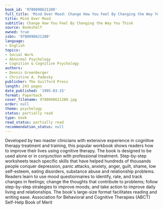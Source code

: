 ```yaml
---
book_id: '9780898621280'
full_title: 'Mind Over Mood: Change How You Feel By Changing the Way You Think'
title: Mind Over Mood
subtitle: Change How You Feel By Changing the Way You Think
source: Bookshelf
owned: true
isbn: '9780898621280'
language:
- English
topics:
- Social Work
- Abnormal Psychology
- Cognition & Cognitive Psychology
authors:
- Dennis Greenberger
- Christine A. Padesky
publisher: The Guilford Press
length: 243 pages
date_published: '1995-03-15'
format: Paperback
cover_filename: 9780898621280.jpg
order: null
theme: psychology
status: partially read
type: book
read_status: partially read
recommendation_status: null
---
```

Developed by two master clinicians with extensive experience in cognitive therapy treatment and training, this popular workbook shows readers how to improve their lives using cognitive therapy. The book is designed to be used alone or in conjunction with professional treatment. Step-by-step worksheets teach specific skills that have helped hundreds of thousands people conquer depression, panic attacks, anxiety, anger, guilt, shame, low self-esteem, eating disorders, substance abuse and relationship problems. Readers learn to use mood questionnaires to identify, rate, and track changes in feelings; change the thoughts that contribute to problems; follow step-by-step strategies to improve moods; and take action to improve daily living and relationships. The book's large-size format facilitates reading and writing ease.
Association for Behavioral and Cognitive Therapies (ABCT) Self-Help Book of Merit
